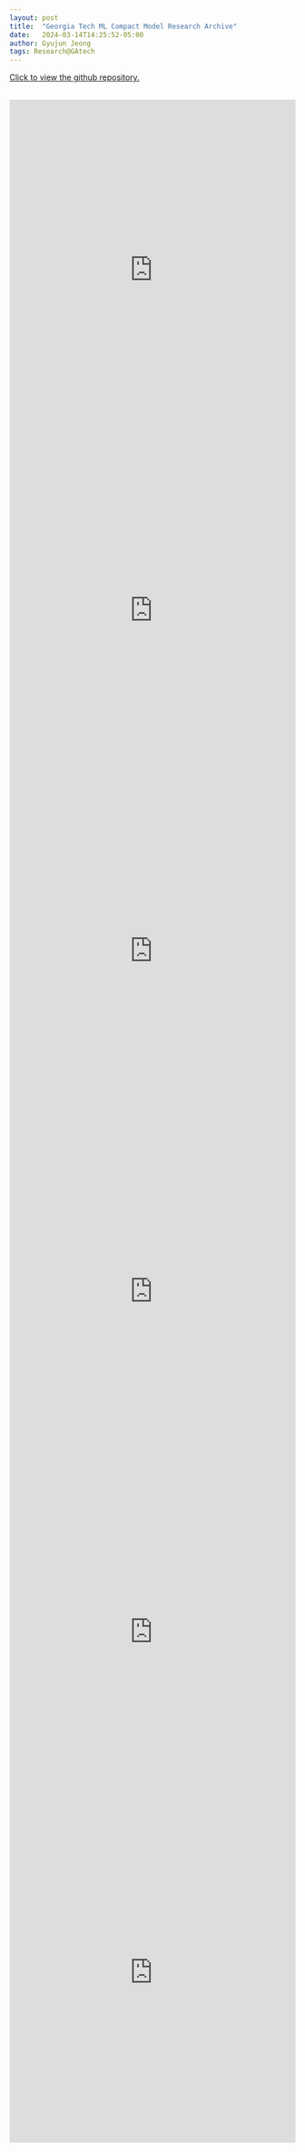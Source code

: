 ```yaml
---
layout: post
title:  "Georgia Tech ML Compact Model Research Archive"
date:   2024-03-14T14:25:52-05:00
author: Gyujun Jeong
tags: Research@GAtech
---
```


<a href="https://github.com/gyulab/GTEEGyujun-MLproject-Share" target="_blank">Click to view the github repository.</a><br><br>
<iframe src="https://drive.google.com/file/d/1xhpE8W0U8fNpVsqfjQ3sdflkr0bAAk5v/preview" style="width:100%; height:600px;" frameborder="0"></iframe>
<iframe src="https://drive.google.com/file/d/14jAImOqkpUt8Iwys6V-jgGepVQ7wCgy8/preview" style="width:100%; height:600px;" frameborder="0"></iframe>
<iframe src="https://drive.google.com/file/d/1VOygYw3NJOwTBc5jGutOXlII-hdOE3Ar/preview" style="width:100%; height:600px;" frameborder="0"></iframe>
<iframe src="https://drive.google.com/file/d/1k9BSEuny9ZW9h1hAT2mp6Db5Kpg1cLHN/preview" style="width:100%; height:600px;" frameborder="0"></iframe>
<iframe src="https://drive.google.com/file/d/1Dwy5Vsy_Aq9imRW5P5LwvPxhwh0PaBeI/preview" style="width:100%; height:600px;" frameborder="0"></iframe>
<iframe src="https://drive.google.com/file/d/1Nk7hKkq43z6glTCMW_N-F5UCOIcv56i6/preview" style="width:100%; height:600px;" frameborder="0"></iframe>
